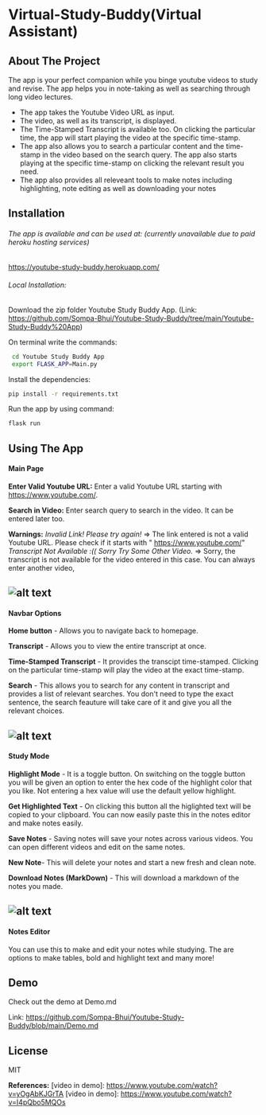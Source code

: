 # Virtual-Study-Buddy(Virtual Assistant)

## About The Project
The app is your perfect companion while you binge youtube videos to study and revise. The app helps you in note-taking as well as searching through long video lectures.

- The app takes the Youtube Video URL as input.
- The video, as well as its transcript, is displayed.
- The Time-Stamped Transcript is available too. On clicking the particular time, the app will start playing the video at the specific time-stamp.
- The app also allows you to search a particular content and the time-stamp in the video based on the search query. The app also starts playing at the specific time-stamp on clicking the relevant result you need.
- The app also provides all releveant tools to make notes including highlighting, note editing as well as downloading your notes


## Installation

###### The app is available and can be used at: (currently unavailable due to paid heroku hosting services)
https://youtube-study-buddy.herokuapp.com/

###### Local Installation:

Download the zip folder Youtube Study Buddy App. 
(Link: https://github.com/Sompa-Bhui/Youtube-Study-Buddy/tree/main/Youtube-Study-Buddy%20App)

On terminal write the commands:

```sh
 cd Youtube Study Buddy App
 export FLASK_APP=Main.py
```

Install the dependencies:

```sh
pip install -r requirements.txt
```

Run the app by using command:

```sh
flask run
```

## Using The App

#### Main Page

**Enter Valid Youtube URL:**
Enter a valid Youtube URL starting with https://www.youtube.com/.

**Search in Video:**
Enter search query to search in the video. It can be entered later too.

**Warnings:**
 *Invalid Link! Please try again!* => The link entered is not a valid Youtube URL. Please check if it starts with " https://www.youtube.com/"
*Transcript Not Available :(( Sorry Try Some Other Video.* => Sorry, the transcript is not available for the video entered in this case. You can always enter another video,  

![alt text](https://github.com/Sompa-Bhui/Youtube-Study-Buddy/blob/main/readmeImages/mainmenu.png)
---


#### Navbar Options
**Home button** - Allows you to navigate back to homepage.

**Transcript** - Allows you to view the entire transcript at once.

**Time-Stamped Transcript** - It provides the transcipt time-stamped. Clicking on the particular time-stamp will play the video at the exact time-stamp.

**Search** - This allows you to search for any content in transcript and provides a list of relevant searches. You don't need to type the exact sentence, the search feauture will take care of it and give you all the relevant choices.

![alt text](https://github.com/Sompa-/Youtube-Study-Buddy/blob/main/readmeImages/navbar.png)
---

#### Study Mode
**Highlight Mode** - It is a toggle button. On switching on the toggle button you will be given an option to enter the hex code of the highlight color that you like. Not entering a hex value will use the default yellow highlight.

**Get Highlighted Text** - On clicking this button all the higlighted text will be copied to your clipboard. You can now easily paste this in the notes editor and make notes easily. 

**Save Notes** - Saving notes will save your notes across various videos. You can open different videos and edit on the same notes. 

**New Note**- This will delete your notes and start a new fresh and clean note.

**Download Notes (MarkDown)** - This will download a markdown of the notes you made.

![alt text](https://github.com/Sompa-Bhui/Youtube-Study-Buddy/blob/main/readmeImages/studymode.png)
---

#### Notes Editor

You can use this to make and edit your notes while studying. The are options to make tables, bold and highlight text and many more!



## Demo
Check out the demo at Demo.md

Link: https://github.com/Sompa-Bhui/Youtube-Study-Buddy/blob/main/Demo.md

## License

MIT

**References:**
[video in demo]: <https://www.youtube.com/watch?v=yOgAbKJGrTA>
[video in demo]: <https://www.youtube.com/watch?v=I4pQbo5MQOs>
   
 
